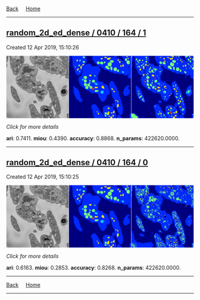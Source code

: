 
[Back](..)&nbsp;&nbsp;&nbsp;&nbsp;&nbsp;[Home](https://leapmanlab.github.io/snapshots)

---

<div class="summary"><a href="1"><h2>random_2d_ed_dense / 0410 / 164 / 1</h2></a><p>Created 12 Apr 2019, 15:10:26
</p><a href="1"><img src="1/media/summary.png" align="center"></a><p>
<i>Click for more details</i>
</p></div>

**ari**: 0.7411. **miou**: 0.4390. **accuracy**: 0.8868. **n_params**: 422620.0000. 

---

<div class="summary"><a href="0"><h2>random_2d_ed_dense / 0410 / 164 / 0</h2></a><p>Created 12 Apr 2019, 15:10:25
</p><a href="0"><img src="0/media/summary.png" align="center"></a><p>
<i>Click for more details</i>
</p></div>

**ari**: 0.6163. **miou**: 0.2853. **accuracy**: 0.8268. **n_params**: 422620.0000. 

---

[Back](..)&nbsp;&nbsp;&nbsp;&nbsp;&nbsp;[Home](https://leapmanlab.github.io/snapshots)

---
